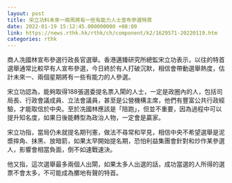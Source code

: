 ```yaml
---
layout: post
title: 宋立功料未來一兩周將有一些有能力人士宣布參選特首
date: 2022-01-19 15:12:45.000000000 +08:00
link: https://news.rthk.hk/rthk/ch/component/k2/1629571-20220119.htm
categories: rthk
---
```


商人冼國林宣布參選行政長官選舉。香港邁臻研究所總監宋立功表示，以往的特首選舉通常比較早有人宣布參選，今日終於有人打破沉默，相信會帶動選舉熱度，估計未來一、兩個星期將有一些有能力的人參選。

宋立功認為，能夠取得188張選委提名票入閘的人士，一定是政圈內的人，包括司局長、行政會議成員、立法會議員，甚至是公營機構主席，他們有豐富公共行政經驗，才能取信於中央。至於冼國林應該是「陪跑」，但並不重要，因為過程中可以提升知名度，如果日後能轉型為政治人物，一定會是贏家。

宋立功指，當局仍未就提名期刊憲，做法不尋常和罕見，相信中央不希望選舉是泥漿摔角、抹黑、放暗箭，如果太早開始提名期，恐怕利益集團會針對和炒作某參選人，影響會相當負面，倒不如速戰速決。

他又指，這次選舉最多兩個人出閘，如果太多人出選的話，成功當選的人所得的選票不會太多，不可能成為擲地有聲的特首。

